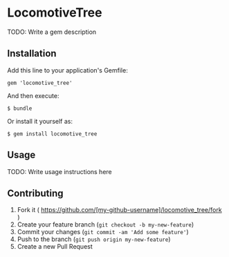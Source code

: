 # LocomotiveTree

TODO: Write a gem description

## Installation

Add this line to your application's Gemfile:

    gem 'locomotive_tree'

And then execute:

    $ bundle

Or install it yourself as:

    $ gem install locomotive_tree

## Usage

TODO: Write usage instructions here

## Contributing

1. Fork it ( https://github.com/[my-github-username]/locomotive_tree/fork )
2. Create your feature branch (`git checkout -b my-new-feature`)
3. Commit your changes (`git commit -am 'Add some feature'`)
4. Push to the branch (`git push origin my-new-feature`)
5. Create a new Pull Request
